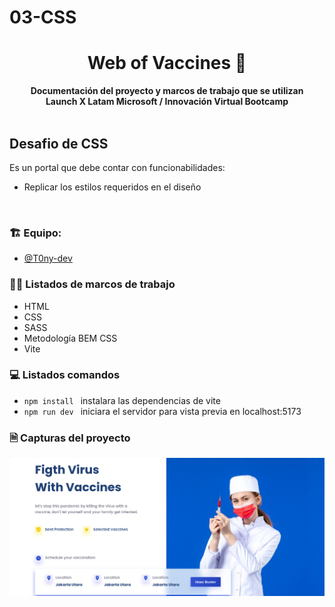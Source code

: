 # 03-CSS
<div align="center">
  <h1>Web of Vaccines 💉</h1>
  <strong>Documentación del proyecto y marcos de trabajo que se utilizan</strong><br>
  <strong>Launch X Latam Microsoft / Innovación Virtual Bootcamp</strong>
</div>
<br>

## Desafio de CSS

Es un portal que debe contar con funcionabilidades:

* Replicar los estilos requeridos en el diseño
<br>


### 🏗 Equipo: 

- [@T0ny-dev](https://github.com/T0ny-dev)

### 👨‍💻 Listados de marcos de trabajo

* HTML
* CSS
* SASS
* Metodología BEM CSS
* Vite

### 💻 Listados comandos 

* `npm install `  instalara las dependencias de vite
* `npm run dev `  iniciara el servidor para vista previa en localhost:5173



### 🗎 Capturas del proyecto

![captura](asset/img/vaccines.png)
